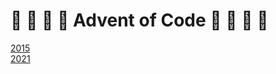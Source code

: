 # 🎄 🌲 🎄 🌲 Advent of Code 🎄 🌲 🎄 🌲

[2015](https://github.com/snelling-a/Advent_of_Code/tree/main/2015)  
[2021](https://github.com/snelling-a/Advent_of_Code/tree/main/2021)
